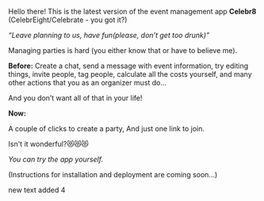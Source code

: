 
Hello there! This is the latest version of the event management app **Celebr8** (CelebrEight/Celebrate - you got it?)

_“Leave planning to us, have fun(please, don’t get too drunk)”_

Managing parties is hard (you either know that or have to believe me).



**Before:**
Create a chat, send a message with event information, try editing things, invite people, tag people, calculate all the costs yourself, and many other actions that you as an organizer must do...

And you don’t want all of that in your life!

**Now:**

A couple of clicks to create a party,
And just one link to join.

Isn't it wonderful?😻😻😻



_You can try the app yourself._

(Instructions for installation and deployment are coming soon...)

new text added 4
